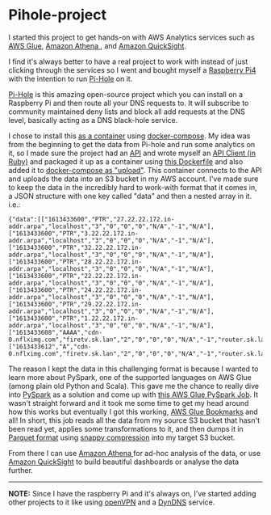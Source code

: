 # Pihole-project
I started this project to get hands-on with AWS Analytics services such as [AWS Glue](https://aws.amazon.com/glue/), [Amazon Athena ](https://aws.amazon.com/athena/), and [Amazon QuickSight](https://aws.amazon.com/quicksight/).

I find it's always better to have a real project to work with instead of just clicking through the services so I went and bought myself a [Raspberry Pi4](https://www.amazon.de/-/en/Raspberry-ARM-Cortex-A72-WLAN-ac-Bluetooth-Micro-HDMI-Single/dp/B07TC2BK1X/) with the intention to run [Pi-Hole](https://pi-hole.net/) on it.

[Pi-Hole](https://pi-hole.net/) is this amazing open-source project which you can install on a Raspberry Pi and then route all your DNS requests to. It will subscribe to community maintained deny lists and block all add requests at the DNS level, basically acting as a DNS black-hole service.

I chose to install this [as a container](./docker-compose.yml#L5-L22) using [docker-compose](https://docs.docker.com/compose/). My idea was from the beginning to get the data from Pi-hole and run some analytics on it, so I made sure the project had an [API](https://discourse.pi-hole.net/t/api-question/29982) and wrote myself an [API Client (in Ruby)](./upload/app.rb) and packaged it up as a container using [this Dockerfile](./upload/Dockerfile) and also added it to [docker-compose as "upload"](./docker-compose.yml#L24-L31). This container connects to the API and uploads the data into an S3 bucket in my AWS account. I've made sure to keep the data in the incredibly hard to work-with format that it comes in, a JSON structure with one key called "data" and then a nested array in it. i.e.:
```
{"data":[["1613433600","PTR","27.22.22.172.in-addr.arpa","localhost","3","0","0","0","N/A","-1","N/A"],["1613433600","PTR","3.22.22.172.in-addr.arpa","localhost","3","0","0","0","N/A","-1","N/A"],["1613433600","PTR","32.22.22.172.in-addr.arpa","localhost","3","0","0","0","N/A","-1","N/A"],["1613433600","PTR","28.22.22.172.in-addr.arpa","localhost","3","0","0","0","N/A","-1","N/A"],["1613433600","PTR","22.22.22.172.in-addr.arpa","localhost","3","0","0","0","N/A","-1","N/A"],["1613433600","PTR","24.22.22.172.in-addr.arpa","localhost","3","0","0","0","N/A","-1","N/A"],["1613433600","PTR","29.22.22.172.in-addr.arpa","localhost","3","0","0","0","N/A","-1","N/A"],["1613433600","PTR","1.22.22.172.in-addr.arpa","localhost","3","0","0","0","N/A","-1","N/A"],["1613433608","AAAA","cdn-0.nflximg.com","firetv.sk.lan","2","0","0","0","N/A","-1","router.sk.lan#53"],["1613433612","A","cdn-0.nflximg.com","firetv.sk.lan","2","0","0","0","N/A","-1","router.sk.lan#53"]]}
```

The reason I kept the data in this challenging format is because I wanted to learn more about PySpark, one of the supported languages on AWS Glue (among plain old Python and Scala). This gave me the chance to really dive into [PySpark](https://spark.apache.org/docs/latest/api/python/index.html) as a solution and come up with [this AWS Glue PySpark Job](./aws-glue/pi-hole-process.pyspark). It wasn't straight forward and it took me some time to get my head around how this works but eventually I got this working, [AWS Glue Bookmarks](https://docs.aws.amazon.com/glue/latest/dg/monitor-continuations.html) and all! In short, this job reads all the data from my source S3 bucket that hasn't been read yet, applies some transformations to it, and then dumps it in [Parquet format](https://parquet.apache.org/) using [snappy compression](http://google.github.io/snappy/) into my target S3 bucket.

From there I can use [Amazon Athena ](https://aws.amazon.com/athena/) for ad-hoc analysis of the data, or use [Amazon QuickSight](https://aws.amazon.com/quicksight/) to build beautiful dashboards or analyse the data further.

---
**NOTE:** Since I have the raspberry Pi and it's always on, I've started adding other projects to it like using [openVPN](./docker-compose.yml#L33-L42) and a [DynDNS](./docker-compose.yml#L44-L49) service.
